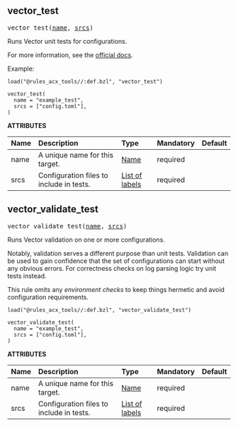 <!-- Generated with Stardoc: http://skydoc.bazel.build -->



<a id="#vector_test"></a>

## vector_test

<pre>
vector_test(<a href="#vector_test-name">name</a>, <a href="#vector_test-srcs">srcs</a>)
</pre>


Runs Vector unit tests for configurations.

For more information, see the [official docs](https://vector.dev/docs/reference/configuration/unit-tests/).

Example:
```
load("@rules_acx_tools//:def.bzl", "vector_test")

vector_test(
  name = "example_test",
  srcs = ["config.toml"],
)
```


**ATTRIBUTES**


| Name  | Description | Type | Mandatory | Default |
| :------------- | :------------- | :------------- | :------------- | :------------- |
| <a id="vector_test-name"></a>name |  A unique name for this target.   | <a href="https://bazel.build/docs/build-ref.html#name">Name</a> | required |  |
| <a id="vector_test-srcs"></a>srcs |  Configuration files to include in tests.   | <a href="https://bazel.build/docs/build-ref.html#labels">List of labels</a> | required |  |


<a id="#vector_validate_test"></a>

## vector_validate_test

<pre>
vector_validate_test(<a href="#vector_validate_test-name">name</a>, <a href="#vector_validate_test-srcs">srcs</a>)
</pre>


Runs Vector validation on one or more configurations.

Notably, validation serves a different purpose than unit tests. Validation can
be used to gain confidence that the set of configurations can start without any
obvious errors. For correctness checks on log parsing logic try unit tests instead.

This rule omits any _environment checks_ to keep things hermetic and avoid
configuration requirements.
```
load("@rules_acx_tools//:def.bzl", "vector_validate_test")

vector_validate_test(
  name = "example_test",
  srcs = ["config.toml"],
)
```


**ATTRIBUTES**


| Name  | Description | Type | Mandatory | Default |
| :------------- | :------------- | :------------- | :------------- | :------------- |
| <a id="vector_validate_test-name"></a>name |  A unique name for this target.   | <a href="https://bazel.build/docs/build-ref.html#name">Name</a> | required |  |
| <a id="vector_validate_test-srcs"></a>srcs |  Configuration files to include in tests.   | <a href="https://bazel.build/docs/build-ref.html#labels">List of labels</a> | required |  |


